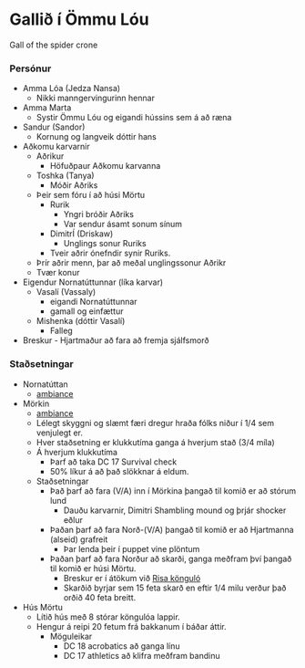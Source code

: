 # Gallið í Ömmu Lóu

Gall of the spider crone

 ### Persónur
- Amma Lóa (Jedza Nansa)
  - Nikki manngervingurinn hennar
- Amma Marta
  - Systir Ömmu Lóu og eigandi hússins sem á að ræna
- Sandur (Sandor)
  - Kornung og langveik dóttir hans
- Aðkomu karvarnir
  - Aðrikur
    - Höfuðpaur Aðkomu karvanna
  - Toshka (Tanya) 
    - Móðir Aðriks
  - Þeir sem fóru í að húsi Mörtu
    - Rurik 
      - Yngri bróðir Aðriks
      - Var sendur ásamt sonum sínum
    - DimitrÍ (Driskaw)
      - Unglings sonur Ruriks
    - Tveir aðrir ónefndir synir Ruriks.
  - Þrír aðrir menn, þar að meðal unglingssonur Aðrikr
  - Tvær konur
- Eigendur Nornatúttunnar (líka karvar)
  - Vasalí (Vassaly) 
    - eigandi Nornatúttunnar
    - gamall og einfættur
  - Mishenka (dóttir Vasalí)
    - Falleg
- Breskur - Hjartmaður að fara að fremja sjálfsmorð

### Staðsetningar
- Nornatúttan
  - [ambiance](https://www.youtube.com/watch?v=cwihowRMFJA)
- Mörkin
  - [ambiance](https://www.youtube.com/watch?v=Qo4JIT8jMtI)
  - Lélegt skyggni og slæmt færi dregur hraða fólks niður í 1/4 sem venjulegt
    er.
  - Hver staðsetning er klukkutíma ganga á hverjum stað (3/4 míla)
  - Á hverjum klukkutíma 
    - Þarf að taka DC 17 Survival check
    - 50% líkur á að það slökknar á eldum.
  - Staðsetningar
    - Það þarf að fara (V/A) inn í Mörkina þangað til komið er að stórum lund
      - Dauðu karvarnir, Dimitri Shambling mound og þrjár shocker eðlur
    - Þaðan þarf að fara Norð-(V/A) þangað til komið er að Hjartmanna (alseid) 
      grafreit
      - Þar lenda þeir í puppet vine plöntum
    - Þaðan þarf að fara Norður að skarði, ganga meðfram því þangað til komið 
      er húsi Mörtu.
      - Breskur er í átökum við [Risa könguló](
        https://www.dndbeyond.com/monsters/giant-spider)
      - Skarðið byrjar sem 15 feta skarð en eftir 1/4 milu verður það orðið 40
        feta breitt.
- Hús Mörtu
  - Lítið hús með 8 stórar köngulóa lappir.
  - Hengur á reipi 20 fetum frá bakkanum í báðar áttir.
    - Möguleikar 
      - DC 18 acrobatics að ganga línu
      - DC 17 athletics að klifra meðfram bandinu
